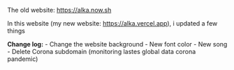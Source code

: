 The old website: https://alka.now.sh

In this website (my new website: https://alka.vercel.app), i updated a few things
<p></p>
<b>Change log:</b>
- Change the website background
- New font color
- New song
- Delete Corona subdomain (monitoring lastes global data corona pandemic)

